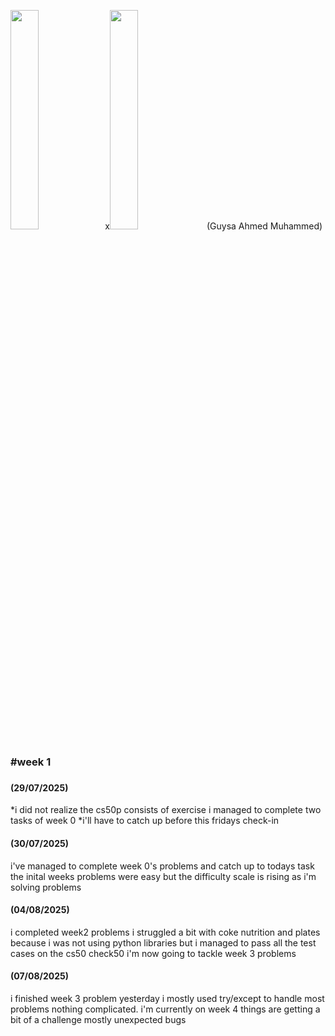 <img src="https://pll.harvard.edu/themes/custom/twel_scholar/logo.svg" width="30%">x<img src="https://wethinkcode.co.za/wp-content/uploads/2020/08/W-1-1536x1536.png" width="30%"/>
(Guysa Ahmed Muhammed)<br/>
<h3>#week 1<h3> 
<h4>(29/07/2025)</h4> 
    *i did not realize the cs50p consists of exercise i managed to complete two tasks of week 0
    *i'll have to catch up before this fridays check-in

<h4>(30/07/2025)</h4>         
    i've managed to complete week 0's problems and catch up to todays task the inital weeks problems were easy but the difficulty scale is rising as i'm solving problems

<h4>(04/08/2025)</h4>
    i completed week2 problems i struggled a bit with coke nutrition and plates because i was not using python libraries but i managed to pass all the test cases on the cs50 check50 i'm now going to tackle week 3 problems 


<h4>(07/08/2025)</h4>
    i finished week 3 problem yesterday i mostly used try/except to handle most problems nothing complicated. i'm currently on week 4 things are getting a bit of a challenge mostly unexpected bugs 





